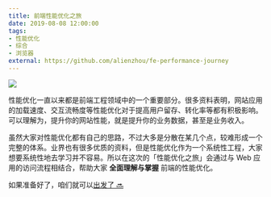 ```yaml
---
title: 前端性能优化之旅
date: 2019-08-08 12:00:00
tags:
- 性能优化
- 综合
- 浏览器
external: https://github.com/alienzhou/fe-performance-journey
---
```


![](/img/fe-performance-journey-1.jpg)

性能优化一直以来都是前端工程领域中的一个重要部分。很多资料表明，网站应用的加载速度、交互流畅度等性能优化对于提高用户留存、转化率等都有积极影响。可以理解为，提升你的网站性能，就是提升你的业务数据，甚至是业务收入。

虽然大家对性能优化都有自己的思路，不过大多是分散在某几个点，较难形成一个完整的体系。业界也有很多优质的资料，但是性能优化作为一个系统性工程，大家想要系统性地去学习并不容易。所以在这次的「性能优化之旅」会通过与 Web 应用的访问流程相结合，帮助大家 **全面理解与掌握** 前端的性能优化。

如果准备好了，咱们就可以[出发了 🔜](https://github.com/alienzhou/fe-performance-journey)

<!-- more -->